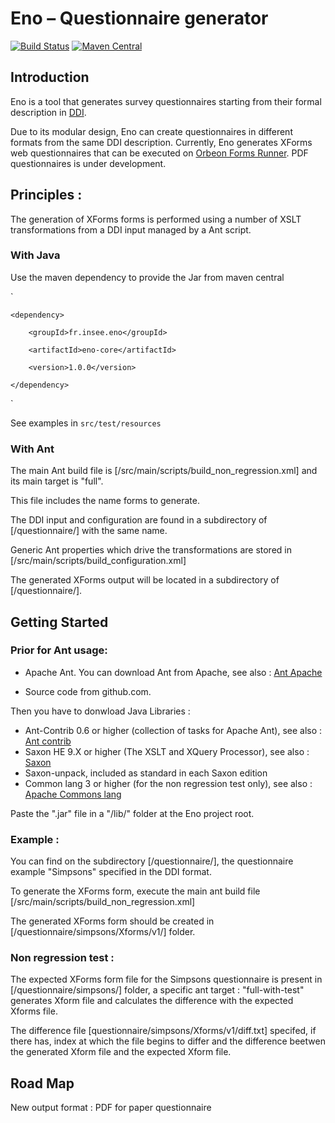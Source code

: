 # Eno – Questionnaire generator

[![Build Status](https://travis-ci.org/InseeFr/Eno.svg?branch=master)](https://travis-ci.org/InseeFr/Eno)
[![Maven Central](https://maven-badges.herokuapp.com/maven-central/fr.insee.eno/eno-core/badge.svg)](https://maven-badges.herokuapp.com/maven-central/fr.insee.eno/eno-core)



## Introduction

Eno is a tool that generates survey questionnaires starting from their formal description in [DDI](http://ddialliance.org/).

Due to its modular design, Eno can create questionnaires in different formats from the same DDI description. Currently, Eno generates XForms web questionnaires that can be executed on [Orbeon Forms Runner](http://www.orbeon.com/). PDF questionnaires is under development.

## Principles : 
 
The generation of XForms forms is performed using a number of XSLT transformations from a DDI input managed by a Ant script.
 

### With Java

Use the maven dependency to provide the Jar from maven central

`
	
	<dependency>

		<groupId>fr.insee.eno</groupId>
		
		<artifactId>eno-core</artifactId>
		
		<version>1.0.0</version>
	
	</dependency>
`


See examples in `src/test/resources`


### With Ant

The main Ant build file is [/src/main/scripts/build_non_regression.xml] and its main target is "full".

 
This file includes the name forms to generate.

 
The DDI input and configuration are found in a subdirectory of [/questionnaire/] with the same name.

 
Generic Ant properties which drive the transformations are stored in [/src/main/scripts/build_configuration.xml]

 
The generated XForms output will be located in a subdirectory of [/questionnaire/].


## Getting Started
 
### Prior for Ant usage: 
 
 * Apache Ant. You can download Ant from Apache, see also : [Ant Apache](http://ant.apache.org/)
 
 * Source code from github.com.
 
Then you have to donwload Java Libraries : 

* Ant-Contrib 0.6 or higher (collection of tasks for Apache Ant), see also : [Ant contrib](http://ant-contrib.sourceforge.net/)
* Saxon HE 9.X or higher (The XSLT and XQuery Processor), see also : [Saxon](https://mvnrepository.com/artifact/net.sf.saxon/Saxon-HE)
* Saxon-unpack, included as standard in each Saxon edition
* Common lang 3 or higher (for the non regression test only), see also : [Apache Commons lang](https://commons.apache.org/proper/commons-lang/)

Paste the ".jar" file in a "/lib/" folder at the Eno project root.


### Example : 
 
You can find on the subdirectory [/questionnaire/], the questionnaire example "Simpsons" specified in the DDI format.


To generate the XForms form, execute the main ant build file [/src/main/scripts/build_non_regression.xml]


The generated XForms form should be created in [/questionnaire/simpsons/Xforms/v1/] folder.
 

### Non regression test : 
 
The expected XForms form file for the Simpsons questionnaire is present in [/questionnaire/simpsons/] folder, a specific ant target : "full-with-test" generates Xform file and calculates the difference with the expected Xforms file.


The difference file [questionnaire/simpsons/Xforms/v1/diff.txt] specifed, if there has, index at which the file begins to differ and the difference beetwen the generated Xform file and the expected Xform file.

## Road Map


New output format : PDF for paper questionnaire
